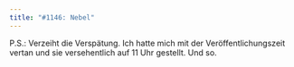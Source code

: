 ```yaml
---
title: "#1146: Nebel"
---
```


P.S.: Verzeiht die Verspätung. Ich hatte mich mit der Veröffentlichungszeit vertan und sie versehentlich auf 11 Uhr gestellt. 
Und so.

